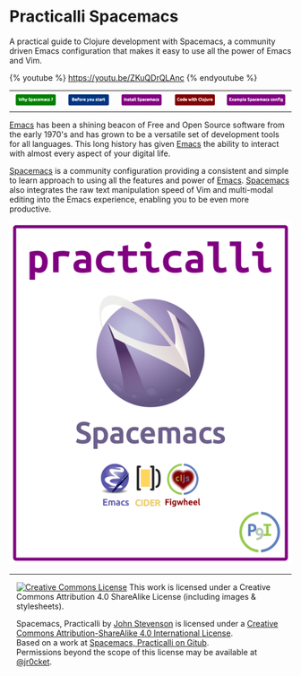 # Practicalli Spacemacs

A practical guide to Clojure development with Spacemacs, a community driven Emacs configuration that makes it easy to use all the power of Emacs and Vim.

{% youtube %}
https://youtu.be/ZKuQDrQLAnc
{% endyoutube %}

<table>
  <tr>
    <td>
      <a href="why-spacemacs/index.html"><img src="images/button-why-spacemacs.png" /></a>
    </td>
   <td>
      <a href="before-you-start/index.html"><img src="images/button-before-you-start.png" /></a>
    </td>
    <td>
      <a href="install-spacemacs/index.html"><img src="images/button-install-spacemacs.png" /></a>
    </td>
    <td>
      <a href="create-a-project/index.html"><img src="images/button-code-with-clojure.png" /></a>
    </td>
    <td>
      <a href="https://github.com/practicalli/spacemacs-config/blob/master/.spacemacs.d/init.el"><img src="images/button-my-spacemacs-config.png" /></a>
    </td>
  </tr>
</table>

[Emacs](https://www.gnu.org/software/emacs/) has been a shining beacon of Free and Open Source software from the early 1970's and has grown to be a versatile set of development tools for all languages.  This long history has given [Emacs](https://www.gnu.org/software/emacs/) the ability to interact with almost every aspect of your digital life.

[Spacemacs](http://spacemacs.org/) is a community configuration providing a consistent and simple to learn approach to using all the features and power of [Emacs](https://www.gnu.org/software/emacs/).  [Spacemacs](https://spacemacs.org) also integrates the raw text manipulation speed of Vim and multi-modal editing into the Emacs experience, enabling you to be even more productive.

![Clojure-cider-spacemacs-logo](images/practicalli-spacemacs-book-cover.png)

---

<div style="width:95%; margin:auto;">
<a rel="license" href="http://creativecommons.org/licenses/by-sa/4.0/"><img alt="Creative Commons License" style="border-width:0" src="https://i.creativecommons.org/l/by-sa/4.0/88x31.png" /></a>
This work is licensed under a Creative Commons Attribution 4.0 ShareAlike License (including images & stylesheets).

<span xmlns:dct="http://purl.org/dc/terms/" property="dct:title">Spacemacs, Practicalli</span> by <a xmlns:cc="http://creativecommons.org/ns#" href="spacemacs.practical.li" property="cc:attributionName" rel="cc:attributionURL">John Stevenson</a> is licensed under a <a rel="license" href="http://creativecommons.org/licenses/by-sa/4.0/">Creative Commons Attribution-ShareAlike 4.0 International License</a>.<br />Based on a work at <a xmlns:dct="http://purl.org/dc/terms/" href="https://github.com/practicalli/spacemacs" rel="dct:source">Spacemacs, Practicalli on Gitub</a>.<br />Permissions beyond the scope of this license may be available at <a xmlns:cc="http://creativecommons.org/ns#" href="https://twitter.com/jr0cket" rel="cc:morePermissions">@jr0cket</a>.
</div>
